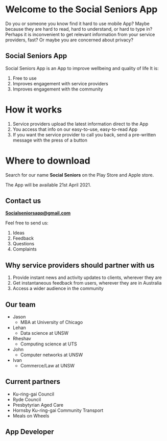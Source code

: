 # Welcome to the Social Seniors App

Do you or someone you know find it hard to use mobile App? Maybe because they are hard to read, hard to understand, or hard to type in?
Perhaps it is inconvenient to get relevant information from your service providers, fast?
Or maybe you are concerned about privacy?

## Social Seniors App

Social Seniors App is an App to improve wellbeing and quality of life
It is:
1. Free to use
2. Improves engagement with service providers
3. Improves engagement with the community

# How it works

1. Service providers upload the latest information direct to the App
2. You access that info on our easy-to-use, easy-to-read App
3. If you want the service provider to call you back, send a pre-written message with the press of a button


# Where to download

Search for our name **Social Seniors** on the Play Store and Apple store. 

The App will be available 21st April 2021.



## Contact us

 **Socialseniorsapp@gmail.com**

Feel free to send us:
1. Ideas
2. Feedback
3. Questions
4. Complaints


## Why service providers should partner with us


1. Provide instant news and activity updates to clients, wherever they are
2. Get instantaneous feedback from users, wherever they are in Australia
3. Access a wider audience in the community



## Our team

- Jason
  - MBA at University of Chicago
- Lehan
  - Data science at UNSW
- Rheshav
  - Computing science at UTS
- John
  - Computer networks at UNSW
- Ivan
  - Commerce/Law at UNSW





## Current partners

- Ku-ring-gai Council
- Ryde Council
- Presbytyrian Aged Care
- Hornsby Ku-ring-gai Community Transport
- Meals on Wheels


## App Developer




